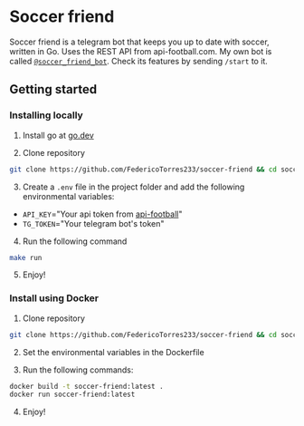 # Soccer friend

Soccer friend is a telegram bot that keeps you up to date with soccer, written in Go. Uses the REST API from api-football.com. My own bot is called [`@soccer_friend_bot`](https://t.me/soccer_friend_bot). Check its features by sending `/start` to it.

## Getting started

### Installing locally

1. Install go at [go.dev](https://go.dev/dl/)

2. Clone repository
```bash
git clone https://github.com/FedericoTorres233/soccer-friend && cd soccer-friend
```

3. Create a `.env` file in the project folder and add the following environmental variables:
* `API_KEY`="Your api token from [api-football](api-football.com)"
* `TG_TOKEN`="Your telegram bot's token"

4. Run the following command
```bash
make run
```
5. Enjoy!

### Install using Docker

1. Clone repository
```bash
git clone https://github.com/FedericoTorres233/soccer-friend && cd soccer-friend
```

2. Set the environmental variables in the Dockerfile

3. Run the following commands:
```bash
docker build -t soccer-friend:latest .
docker run soccer-friend:latest
```

4. Enjoy!
